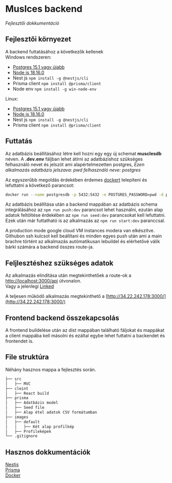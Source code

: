 
# Muslces backend  
*Fejlesztői dokkumentáció*

## Fejlesztői környezet
A backend futtatásához a következők kellenek  
Windows rendszeren:

- [Postgres 15.1 vagy újabb](https://www.postgresql.org/download/)
- [Node js 18.16.0](https://nodejs.org/en/download)
- Nest js `npm install -g @nestjs/cli`
- Prisma client `npm install @prisma/client`
- Node env `npm install -g win-node-env`

Linux:
- [Postgres 15.1 vagy újabb](https://www.postgresql.org/download/)
- [Node js 18.16.0](https://nodejs.org/en/download)
- Nest js `npm install -g @nestjs/cli`
- Prisma client `npm install @prisma/client`

## Futtatás
Az adatbázis beállításához létre kell hozni egy egy új schemat **musclesdb** néven. A **.dev.env** fáljban lehet átírni az adatbázishoz szükséges felhasználó nevet és jelszót ami alapértelmezetten postgres, *Ezen alkalmazás adatbázis jelszava: pwd felhasználó neve: postgres*

Az egyszerűbb megoldás érdekében érdemes [dockert](https://www.docker.com/products/docker-desktop/) telepíteni és lefuttatni a következő parancsot:
```bash  
docker run --name postgresdb -p 5432:5432 -e POSTGRES_PASSWORD=pwd -d postgres
```  

Az adatbázis beállítása után a backend mappában az adatbázis schema integrálásához az `npm run push:dev` parancsot lehet használni, ezután alap adatok feltöltése érdekében az `npm run seed:dev` parancsokat kell lefuttatni.  
Ezek után már futtatható is az alkalmazás az `npm run start:dev` paranccsal.

A production mode google cloud VM instances modera van elkészítve. Githubon ssh kulcsot kell beállítani és minden egyes push után ami a main brachre történt az alkalmazás autómatikusan lebuildel és elérhetővé válik bárki számára a backend összes route-ja.

## Feljlesztéshez szükséges adatok
Az alkalmazás elindítása után megtekinthetőek a route-ok a [http://localhost:3000/api](http://localhost:3000/api) útvonalon.  
Vagy a jelenlegi [Linked](http://34.22.242.178:3000/api)

A teljesen működő alkalmazás megtekinthető a [http://34.22.242.178:3000/](http://34.22.242.178:3000/)

## Frontend backend összekapcsolás
A frontend buildelése után az dist mappában található fáljokat és mappákat a client mappába kell másolni és ezáltal egybe lehet futtatni a backendet és frontendet is.

## File struktúra

Néhány hasznos mappa a fejlesztés során.

```markdown
├── src
│   ├── MVC
├── cleint
│   ├── React build
├── prisma
│   ├── Adatbázis model
│   ├── Seed file
│   ├── Alap étel adatok CSV formátumban
├── images
│   ├── default
│   │   ├── Két alap profilkép 
│   ├── Profileképek
└── .gitignore
```

## Hasznos dokkumentációk
[Nestjs](https://docs.nestjs.com/)  
[Prisma](https://www.prisma.io/)  
[Docker](https://docs.docker.com/)
